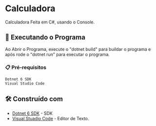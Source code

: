 # Calculadora

Calculadora Feita em C#, usando o Console.

## 🚀 Executando o Programa

Ao Abrir o Programa, execute o "dotnet build" para buildar o programa e após rode o "dotnet run" para executar o programa.

### 📋 Pré-requisitos

```
Dotnet 6 SDK
Visual Studio Code
```

## 🛠️ Construído com

* [Dotnet 6 SDK](https://dotnet.microsoft.com/en-us/download) - SDK
* [Visual Stuadio Code](https://code.visualstudio.com/download) - Editor de Texto.